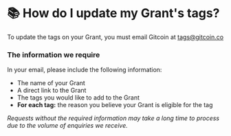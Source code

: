 # 📚 How do I update my Grant's tags?

To update the tags on your Grant, you must email Gitcoin at [tags@gitcoin.co](mailto:tags@gitcoin.co)

### The information we require

In your email, please include the following information:

* The name of your Grant
* A direct link to the Grant
* The tags you would like to add to the Grant
* **For each tag:** the reason you believe your Grant is eligible for the tag

_Requests without the required information may take a long time to process due to the volume of enquiries we receive._
